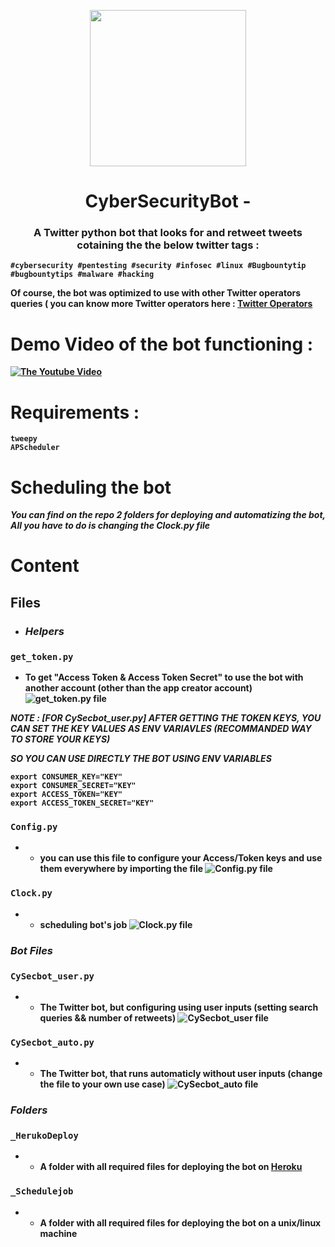 <p align="center">
  <img  src="https://github.com/SofianeHamlaoui/CyberSecurityBot/blob/master/screenshots/logo.png" height="250" width="250">
</p>

<strong><b><h1 align="center" >CyberSecurityBot -</h1></b>
<h3 align="center" >A Twitter python bot that looks for and retweet tweets cotaining the the below twitter tags : </h3> 

```
#cybersecurity #pentesting #security #infosec #linux #Bugbountytip #bugbountytips #malware #hacking
```
Of course, the bot was optimized to use with other Twitter operators queries ( you can know more Twitter operators here : [Twitter Operators](https://developer.twitter.com/en/docs/tweets/rules-and-filtering/overview/standard-operators)

# Demo Video of the bot functioning :

[![The Youtube Video](http://i3.ytimg.com/vi/omYR1MJt_NQ/maxresdefault.jpg)](https://www.youtube.com/watch?v=l3qms955nWo)

# Requirements : 

```
tweepy
APScheduler
```
# Scheduling the bot 
***You can find on the repo 2 folders for deploying and automatizing the bot, All you have to do is changing the Clock.py file***

# Content
## Files

- ###  ***Helpers*** 

### ``` get_token.py ```
- To get "Access Token & Access Token Secret" to use the bot with another account (other than the app creator account)
![get_token.py file](https://github.com/SofianeHamlaoui/CyberSecurityBot/blob/master/screenshots/get_token.png)

***NOTE : [FOR CySecbot_user.py] AFTER GETTING THE TOKEN KEYS, YOU CAN SET THE KEY VALUES AS ENV VARIAVLES (RECOMMANDED WAY TO STORE YOUR KEYS)***

***SO YOU CAN USE DIRECTLY THE BOT USING ENV VARIABLES***

```
export CONSUMER_KEY="KEY"
export CONSUMER_SECRET="KEY"
export ACCESS_TOKEN="KEY"
export ACCESS_TOKEN_SECRET="KEY"
```
### ``` Config.py ```
- - you can use this file to configure your Access/Token keys and use them everywhere by importing the file
![Config.py file](https://github.com/SofianeHamlaoui/CyberSecurityBot/blob/master/screenshots/config.png)

### ``` Clock.py ```
- - scheduling bot's job 
![Clock.py file](https://github.com/SofianeHamlaoui/CyberSecurityBot/blob/master/screenshots/Clock.png)

### ***Bot Files*** 

### ``` CySecbot_user.py ```
- - The Twitter bot, but configuring using user inputs (setting search queries && number of retweets) 
![CySecbot_user file](https://github.com/SofianeHamlaoui/CyberSecurityBot/blob/master/screenshots/CySecbot_user.png)


### ``` CySecbot_auto.py ```
- - The Twitter bot, that runs automaticly without user inputs (change the file to your own use case)
![CySecbot_auto file](https://github.com/SofianeHamlaoui/CyberSecurityBot/blob/master/screenshots/CySecbot_auto.png)

### ***Folders*** 

### ``` _HerukoDeploy ```
- - A folder with all required files for deploying the bot on [Heroku](https://heroku.com)

### ``` _Schedulejob ```
- - A folder with all required files for deploying the bot on a unix/linux machine 
</strong>
